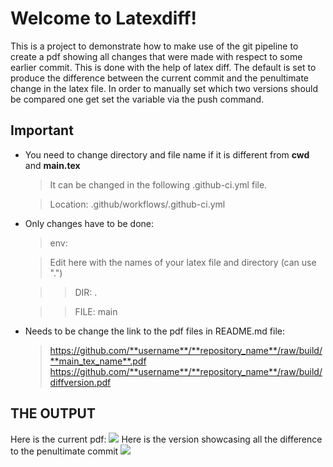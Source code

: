 # Welcome to Latexdiff!

This is a project to demonstrate how to make use of the git pipeline to create a pdf showing all
changes that were made with respect to some earlier commit. This is done with the help of latex diff.
The default is set to produce the difference between the current commit and
the penultimate change in the latex file.
In order to manually set which two versions should be compared one get set
the variable via the push command.

##  Important

- You need to change directory and file name if it is different from **cwd** and **main.tex**
  >  It can be changed in the following .github-ci.yml file. 
  
  >  Location: .github/workflows/.github-ci.yml
-  Only changes have to be done:
   > env:
   
    > Edit here with the names of your latex file and directory (can use ".")
   
	>>DIR: .
	
    >>    FILE: main
    
 - Needs to be change the link to the pdf files in README.md file:
   > https://github.com/**username**/**repository_name**/raw/build/**main_tex_name**.pdf
   >https://github.com/**username**/**repository_name**/raw/build/diffversion.pdf
## THE OUTPUT
Here is the current pdf:
[![](https://img.shields.io/badge/Download-pdf-red)](https://github.com/ikrom96git/latexdiff_readme/raw/build/main.pdf)
Here is the version showcasing all the difference to the penultimate commit
[![](https://img.shields.io/badge/Download-pdf-red)](https://github.com/ikrom96git/latexdiff_readme/raw/build/diffversion.pdf)
